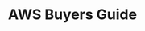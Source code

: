 ---
title: AWS Buyers Guide
year:
description: This site page provides best practices and tactics for buying common AWS IT products and services. For .gov/.mil access only.
external_url: www.community.max.gov/display/Egov/3.+AWS
content_tags:
type: link
filters: acquisition-best-practices oem-vendor-initiatives for-contracting-officers
---